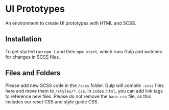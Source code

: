 # UI Prototypes
An environment to create UI prototypes with HTML and SCSS.

## Installation

To get started run `npm i` and then `npm start`, which runs Gulp and watches for changes in SCSS files.

## Files and Folders

Please add new SCSS code in the `/scss` folder. Gulp will compile `.scss` files here and move them to `/styles/*.css`. In `index.html`, you can add link tags to reference new files. Please do not remove the `base.css` file, as this includes our reset CSS and style guide CSS.